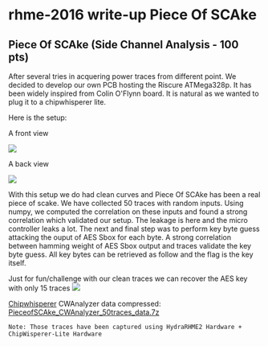 # rhme-2016 write-up Piece Of SCAke

<a name="pieceofscake"></a>
## Piece Of SCAke (Side Channel Analysis - 100 pts)

After several tries in acquering power traces from different point. We decided 
to develop our own PCB hosting the Riscure ATMega328p. It has been widely 
inspired from Colin O'Flynn board. It is natural as we wanted to plug it to a 
chipwhisperer lite. 

Here is the setup:

A front view


![](hydrarhme1.jpg)


A back view


![](hydrarhme2.jpg)

With this setup we do had clean curves and Piece Of SCAke 
has been a real piece of scake. We have collected 50 traces with random inputs.
Using numpy, we computed the correlation on these inputs and found a strong 
correlation which validated our setup. The leakage is here and the micro 
controller leaks a lot. The next and final step was to perform key byte guess 
attacking the ouput of AES Sbox for each byte. A strong correlation between 
hamming weight of AES Sbox output and traces validate the key byte guess. 
All key bytes can be retrieved as follow and the flag is the key itself.

Just for fun/challenge with our clean traces we can recover the AES key with only 15 traces
![](PieceofSCAke_traces.jpg)

[Chipwhisperer](https://github.com/newaetech/chipwhisperer) CWAnalyzer data compressed:
[PieceofSCAke_CWAnalyzer_50traces_data.7z](PieceofSCAke_CWAnalyzer_50traces_data.7z)

`Note: Those traces have been captured using HydraRHME2 Hardware + ChipWisperer-Lite Hardware`
